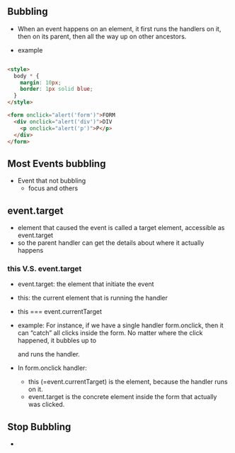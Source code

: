 ## Bubbling
* When an event happens on an element, it first runs the handlers on it, then on its parent, then all the way up on other ancestors.



* example


```html

<style>
  body * {
    margin: 10px;
    border: 1px solid blue;
  }
</style>

<form onclick="alert('form')">FORM
  <div onclick="alert('div')">DIV
    <p onclick="alert('p')">P</p>
  </div>
</form>


```

## **Most** Events bubbling
* Event that not bubbling
  * focus and others


## event.target
*  element that caused the event is called a target element, accessible as event.target
  * so the parent handler can get the details about where it actually happens

### this V.S. event.target
  * event.target: the element that initiate the event
  * this: the current element that is running the handler
   * this === event.currentTarget

  * example: For instance, if we have a single handler form.onclick, then it can “catch” all clicks inside the form. No matter where the click happened, it bubbles up to <form> and runs the handler.
  * In form.onclick handler:
    * this (=event.currentTarget) is the <form> element, because the handler runs on it.
    * event.target is the concrete element inside the form that actually was clicked.

## Stop Bubbling
* 
